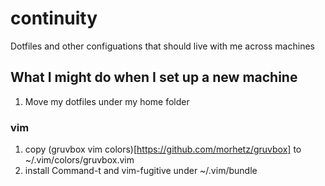 # continuity
Dotfiles and other configuations that should live with me across machines

## What I might do when I set up a new machine

1. Move my dotfiles under my home folder

### vim
1. copy (gruvbox vim colors)[https://github.com/morhetz/gruvbox] to ~/.vim/colors/gruvbox.vim
2. install Command-t and vim-fugitive under ~/.vim/bundle
